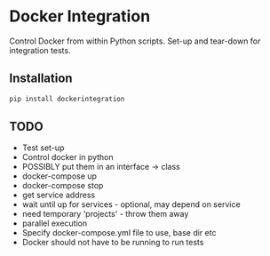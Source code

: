 # Docker Integration

Control Docker from within Python scripts.
Set-up and tear-down for integration tests.

## Installation

```python
pip install dockerintegration
```


## TODO

- Test set-up
- Control docker in python
- POSSIBLY put them in an interface -> class
- docker-compose up
- docker-compose stop
- get service address
- wait until up for services - optional, may depend on service
- need temporary 'projects' - throw them away
- parallel execution
- Specify docker-compose.yml file to use, base dir etc
- Docker should not have to be running to run tests
